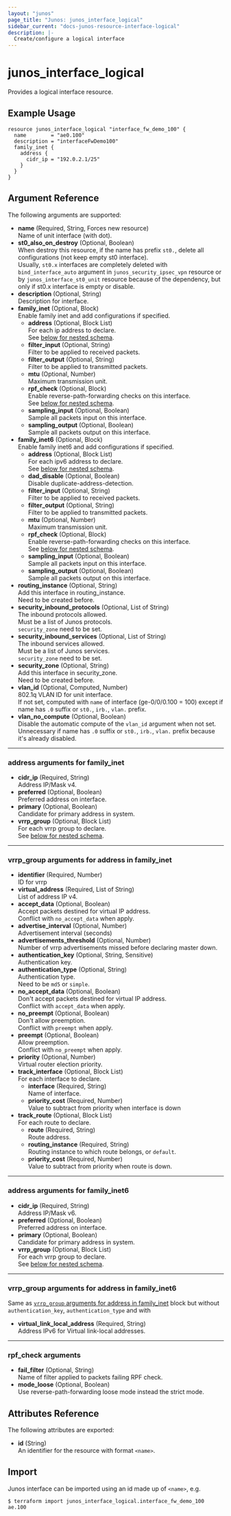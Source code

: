 ```yaml
---
layout: "junos"
page_title: "Junos: junos_interface_logical"
sidebar_current: "docs-junos-resource-interface-logical"
description: |-
  Create/configure a logical interface
---
```


# junos_interface_logical

Provides a logical interface resource.

## Example Usage

```hcl
resource junos_interface_logical "interface_fw_demo_100" {
  name        = "ae0.100"
  description = "interfaceFwDemo100"
  family_inet {
    address {
      cidr_ip = "192.0.2.1/25"
    }
  }
}
```

## Argument Reference

The following arguments are supported:

- **name** (Required, String, Forces new resource)  
  Name of unit interface (with dot).
- **st0_also_on_destroy** (Optional, Boolean)  
  When destroy this resource, if the name has prefix `st0.`,
  delete all configurations (not keep empty st0 interface).  
  Usually, `st0.x` interfaces are completely deleted with `bind_interface_auto` argument in
  `junos_security_ipsec_vpn` resource or by `junos_interface_st0_unit` resource because of
  the dependency, but only if st0.x interface is empty or disable.
- **description** (Optional, String)  
  Description for interface.
- **family_inet** (Optional, Block)  
  Enable family inet and add configurations if specified.
  - **address** (Optional, Block List)  
    For each ip address to declare.  
    See [below for nested schema](#address-arguments-for-family_inet).
  - **filter_input** (Optional, String)  
    Filter to be applied to received packets.
  - **filter_output** (Optional, String)  
    Filter to be applied to transmitted packets.
  - **mtu** (Optional, Number)  
    Maximum transmission unit.
  - **rpf_check** (Optional, Block)  
    Enable reverse-path-forwarding checks on this interface.  
    See [below for nested schema](#rpf_check-arguments).
  - **sampling_input** (Optional, Boolean)  
    Sample all packets input on this interface.
  - **sampling_output** (Optional, Boolean)  
    Sample all packets output on this interface.
- **family_inet6** (Optional, Block)  
  Enable family inet6 and add configurations if specified.
  - **address** (Optional, Block List)  
    For each ipv6 address to declare.  
    See [below for nested schema](#address-arguments-for-family_inet6).
  - **dad_disable** (Optional, Boolean)  
    Disable duplicate-address-detection.
  - **filter_input** (Optional, String)  
    Filter to be applied to received packets.
  - **filter_output** (Optional, String)  
    Filter to be applied to transmitted packets.
  - **mtu** (Optional, Number)  
    Maximum transmission unit.
  - **rpf_check** (Optional, Block)  
    Enable reverse-path-forwarding checks on this interface.  
    See [below for nested schema](#rpf_check-arguments).
  - **sampling_input** (Optional, Boolean)  
    Sample all packets input on this interface.
  - **sampling_output** (Optional, Boolean)  
    Sample all packets output on this interface.
- **routing_instance** (Optional, String)  
  Add this interface in routing_instance.  
  Need to be created before.
- **security_inbound_protocols** (Optional, List of String)  
  The inbound protocols allowed.  
  Must be a list of Junos protocols.  
  `security_zone` need to be set.
- **security_inbound_services** (Optional, List of String)  
  The inbound services allowed.  
  Must be a list of Junos services.  
  `security_zone` need to be set.
- **security_zone** (Optional, String)  
  Add this interface in security_zone.  
  Need to be created before.
- **vlan_id** (Optional, Computed, Number)  
  802.1q VLAN ID for unit interface.  
  If not set, computed with `name` of interface (ge-0/0/0.100 = 100)
  except if name has `.0` suffix or `st0.`, `irb.`, `vlan.` prefix.
- **vlan_no_compute** (Optional, Boolean)  
  Disable the automatic compute of the `vlan_id` argument when not set.  
  Unnecessary if name has `.0` suffix or `st0.`, `irb.`, `vlan.` prefix because it's already disabled.

---

### address arguments for family_inet

- **cidr_ip** (Required, String)  
  Address IP/Mask v4.
- **preferred** (Optional, Boolean)  
  Preferred address on interface.
- **primary** (Optional, Boolean)  
  Candidate for primary address in system.
- **vrrp_group** (Optional, Block List)  
  For each vrrp group to declare.  
  See [below for nested schema](#vrrp_group-arguments-for-address-in-family_inet).

---

### vrrp_group arguments for address in family_inet

- **identifier** (Required, Number)  
  ID for vrrp
- **virtual_address** (Required, List of String)  
  List of address IP v4.
- **accept_data** (Optional, Boolean)  
  Accept packets destined for virtual IP address.  
  Conflict with `no_accept_data` when apply.
- **advertise_interval** (Optional, Number)  
  Advertisement interval (seconds)
- **advertisements_threshold** (Optional, Number)  
   Number of vrrp advertisements missed before declaring master down.
- **authentication_key** (Optional, String, Sensitive)  
  Authentication key.
- **authentication_type** (Optional, String)  
  Authentication type.  
  Need to be `md5` or `simple`.
- **no_accept_data** (Optional, Boolean)  
  Don't accept packets destined for virtual IP address.  
  Conflict with `accept_data` when apply.
- **no_preempt** (Optional, Boolean)  
  Don't allow preemption.  
  Conflict with `preempt` when apply.
- **preempt** (Optional, Boolean)  
  Allow preemption.  
  Conflict with `no_preempt` when apply.
- **priority** (Optional, Number)  
  Virtual router election priority.
- **track_interface** (Optional, Block List)  
  For each interface to declare.
  - **interface** (Required, String)  
    Name of interface.
  - **priority_cost** (Required, Number)  
    Value to subtract from priority when interface is down
- **track_route** (Optional, Block List)  
  For each route to declare.
  - **route** (Required, String)  
    Route address.
  - **routing_instance** (Required, String)  
    Routing instance to which route belongs, or `default`.
  - **priority_cost** (Required, Number)  
    Value to subtract from priority when route is down.

---

### address arguments for family_inet6

- **cidr_ip** (Required, String)  
  Address IP/Mask v6.
- **preferred** (Optional, Boolean)  
  Preferred address on interface.
- **primary** (Optional, Boolean)  
  Candidate for primary address in system.
- **vrrp_group** (Optional, Block List)  
  For each vrrp group to declare.  
  See [below for nested schema](#vrrp_group-arguments-for-address-in-family_inet6).

---

### vrrp_group arguments for address in family_inet6

Same as [`vrrp_group` arguments for address in family_inet](#vrrp_group-arguments-for-address-in-family_inet)
block but without `authentication_key`, `authentication_type` and with

- **virtual_link_local_address** (Required, String)  
  Address IPv6 for Virtual link-local addresses.

---

### rpf_check arguments

- **fail_filter** (Optional, String)  
  Name of filter applied to packets failing RPF check.
- **mode_loose** (Optional, Boolean)  
  Use reverse-path-forwarding loose mode instead the strict mode.

## Attributes Reference

The following attributes are exported:

- **id** (String)  
  An identifier for the resource with format `<name>`.

## Import

Junos interface can be imported using an id made up of `<name>`, e.g.

```shell
$ terraform import junos_interface_logical.interface_fw_demo_100 ae.100
```
